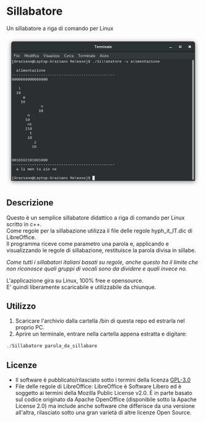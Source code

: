 # Sillabatore
Un sillabatore a riga di comando per Linux

![alt tag](https://github.com/GrazianoCapelli/Sillabatore/blob/master/doc/images/image_01.png)

## Descrizione
Questo è un semplice sillabatore didattico a riga di comando per Linux scritto in c++.<br>
Come regole per la sillabazione utilizza il file delle regole hyph_it_IT.dic di LibreOffice.<br>
Il programma riceve come parametro una parola e, applicando e visualizzando le regole di sillabazione, restituisce la parola divisa in sillabe.<br>

_Come tutti i sillabatori italiani basati su regole, anche questo ha il limite che non riconosce quali gruppi di vocali sono da dividere e quali invece no.<br>_

L'applicazione gira su Linux, 100% free e opensource.<br>
E' quindi liberamente scaricabile e utilizzabile da chiunque.<br>

## Utilizzo
1) Scaricare l'archivio dalla cartella /bin di questa repo ed estrarla nel proprio PC.<br>
2) Aprire un terminale, entrare nella cartella appena estratta e digitare:
```c++
./Sillabatore parola_da_sillabare
```

## Licenze
- Il software è pubblicato/rilasciato sotto i termini della licenza [GPL-3.0](https://github.com/GrazianoCapelli/Sillabatore/blob/master/LICENSE)
- File delle regole di LibreOffice: LibreOffice è Software Libero ed è soggetto ai termini della Mozilla Public License v2.0. È in parte basato sul codice originato da Apache OpenOffice (disponibile sotto la Apache License 2.0) ma include anche software che differisce da una versione all'altra, rilasciato sotto una gran varietà di altre licenze Open Source.
